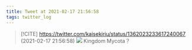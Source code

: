 ```yaml
---
title: Tweet at 2021-02-17 21:56:58
tags: twitter_log
---
```


> [!CITE] https://twitter.com/kaisekiriu/status/1362023233617240067 (2021-02-17 21:56:58)
> ![](https://twitter.com/kaisekiriu/status/1362023233617240067)
> Kingdom Mycota？

